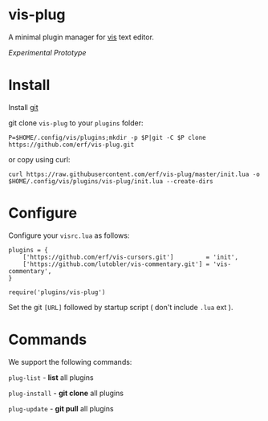 # vis-plug

A minimal plugin manager for [vis](https://github.com/martanne/vis) text editor.

*Experimental Prototype*

# Install

Install [git](https://git-scm.com/)
 
git clone `vis-plug` to your `plugins` folder:

`P=$HOME/.config/vis/plugins;mkdir -p $P|git -C $P clone https://github.com/erf/vis-plug.git`

or copy using curl:

`curl https://raw.githubusercontent.com/erf/vis-plug/master/init.lua -o $HOME/.config/vis/plugins/vis-plug/init.lua --create-dirs`

# Configure

Configure your `visrc.lua` as follows:
```
plugins = {
	['https://github.com/erf/vis-cursors.git']         = 'init',
	['https://github.com/lutobler/vis-commentary.git'] = 'vis-commentary',
}

require('plugins/vis-plug')
```

Set the git `[URL]` followed by startup script ( don't include `.lua` ext ).

# Commands

We support the following commands:

`plug-list` - **list** all plugins

`plug-install` - **git clone** all plugins

`plug-update` - **git pull** all plugins


